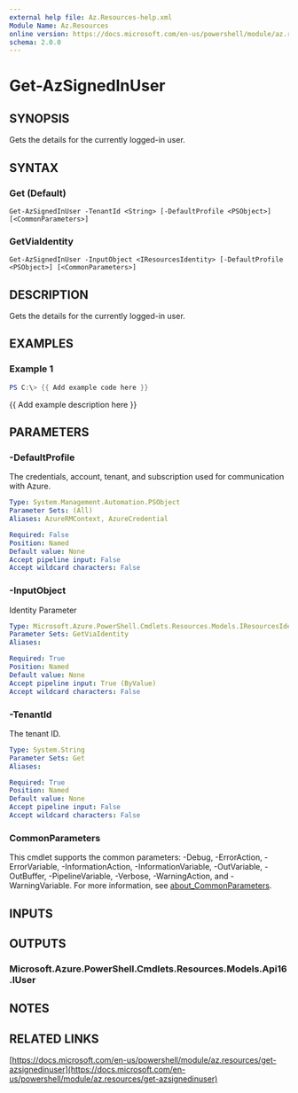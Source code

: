 ```yaml
---
external help file: Az.Resources-help.xml
Module Name: Az.Resources
online version: https://docs.microsoft.com/en-us/powershell/module/az.resources/get-azsignedinuser
schema: 2.0.0
---
```


# Get-AzSignedInUser

## SYNOPSIS
Gets the details for the currently logged-in user.

## SYNTAX

### Get (Default)
```
Get-AzSignedInUser -TenantId <String> [-DefaultProfile <PSObject>] [<CommonParameters>]
```

### GetViaIdentity
```
Get-AzSignedInUser -InputObject <IResourcesIdentity> [-DefaultProfile <PSObject>] [<CommonParameters>]
```

## DESCRIPTION
Gets the details for the currently logged-in user.

## EXAMPLES

### Example 1
```powershell
PS C:\> {{ Add example code here }}
```

{{ Add example description here }}

## PARAMETERS

### -DefaultProfile
The credentials, account, tenant, and subscription used for communication with Azure.

```yaml
Type: System.Management.Automation.PSObject
Parameter Sets: (All)
Aliases: AzureRMContext, AzureCredential

Required: False
Position: Named
Default value: None
Accept pipeline input: False
Accept wildcard characters: False
```

### -InputObject
Identity Parameter

```yaml
Type: Microsoft.Azure.PowerShell.Cmdlets.Resources.Models.IResourcesIdentity
Parameter Sets: GetViaIdentity
Aliases:

Required: True
Position: Named
Default value: None
Accept pipeline input: True (ByValue)
Accept wildcard characters: False
```

### -TenantId
The tenant ID.

```yaml
Type: System.String
Parameter Sets: Get
Aliases:

Required: True
Position: Named
Default value: None
Accept pipeline input: False
Accept wildcard characters: False
```

### CommonParameters
This cmdlet supports the common parameters: -Debug, -ErrorAction, -ErrorVariable, -InformationAction, -InformationVariable, -OutVariable, -OutBuffer, -PipelineVariable, -Verbose, -WarningAction, and -WarningVariable. For more information, see [about_CommonParameters](http://go.microsoft.com/fwlink/?LinkID=113216).

## INPUTS

## OUTPUTS

### Microsoft.Azure.PowerShell.Cmdlets.Resources.Models.Api16.IUser
## NOTES

## RELATED LINKS

[https://docs.microsoft.com/en-us/powershell/module/az.resources/get-azsignedinuser](https://docs.microsoft.com/en-us/powershell/module/az.resources/get-azsignedinuser)

